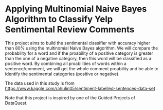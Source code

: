 # Applying Multinomial Naive Bayes Algorithm to Classify Yelp Sentimental Review Comments

This project aims to build the sentimental classifier with accuracy higher than 80% using the multinomial Naive Bayes algorithm. We will compare the probability for a word and if the proability of a positive category is greater than the one of a negative category, then this word will be classified as a positive word. By combining all proabilities of words within a sentence/comment, we will get the whole comment proability and be able to identify the sentimental categories (positive or negative).

The data used in this study is from https://www.kaggle.com/rahulin05/sentiment-labelled-sentences-data-set .

Note that this project is inspired by one of the Guided Projects of DataQuest.
